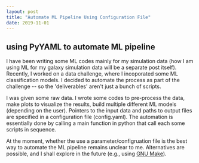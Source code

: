 ```yaml
---
layout: post
title: "Automate ML Pipeline Using Configuration File"
date: 2019-11-01
---
```


## using PyYAML to automate ML pipeline

I have been writing some ML codes mainly for my simulation data (how I am using ML for my galaxy simulation data will be a separate post itself). Recently, I worked on a data challenge, where I incoporated some ML classification models. I decided to automate the process as part of the challenge -- so the 'deliverables' aren't just a bunch of scripts. 

I was given some raw data. I wrote some codes to pre-process the data, make plots to visualize the results, build multiple different ML models (depending on the user). Pointers to the input data and paths to output files are specified in a configuration file (config.yaml). The automation is essentially done by calling a main function in python that call each some scripts in sequence. 

At the moment, whether the use a parameter/configruation file is the best way to automate the ML pipeline remains unclear to me. Alternatives are possible, and I shall explore in the future (e.g., using [GNU Make](2019-11-11-packaging-ML-pipeline.md)).